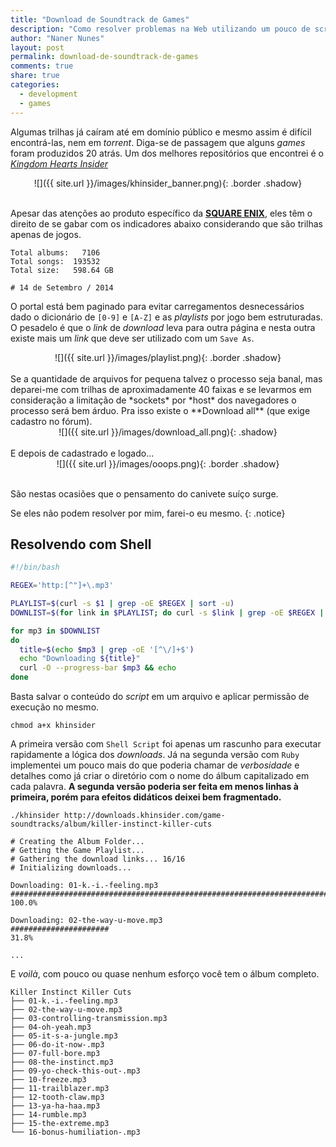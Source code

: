 ```yaml
---
title: "Download de Soundtrack de Games"
description: "Como resolver problemas na Web utilizando um pouco de scripting"
author: "Naner Nunes"
layout: post
permalink: download-de-soundtrack-de-games
comments: true
share: true
categories:
  - development
  - games
---
```


Algumas trilhas já caíram até em domínio público e mesmo assim é difícil encontrá-las, nem em *torrent*. Diga-se de passagem que alguns *games* foram produzidos 20 atrás.<!--more--> Um dos melhores repositórios que encontrei é o [*Kingdom Hearts Insider*][khinsider]

<center><div markdown="1">
![]({{ site.url }}/images/khinsider_banner.png){: .border .shadow}
</div></center>

<br />

Apesar das atenções ao produto específico da [**SQUARE ENIX**][squareenix], eles têm o direito de se gabar com os indicadores abaixo considerando que são trilhas apenas de jogos.

```
Total albums:   7106
Total songs:  193532
Total size:   598.64 GB

# 14 de Setembro / 2014
```

O portal está bem paginado para evitar carregamentos desnecessários dado o dicionário de `[0-9]` e `[A-Z]` e as *playlists* por jogo bem estruturadas. O pesadelo é que o *link* de *download* leva para outra página e nesta outra existe mais um *link* que deve ser utilizado com um `Save As`. 

<center><div markdown="1">
![]({{ site.url }}/images/playlist.png){: .border .shadow}
</div></center>

<br />
Se a quantidade de arquivos for pequena talvez o processo seja banal, mas deparei-me com trilhas de aproximadamente 40 faixas e se levarmos em consideração a limitação de *sockets* por *host* dos navegadores o processo será bem árduo. Pra isso existe o **Download all** (que exige cadastro no fórum).

<center><div markdown="1">
![]({{ site.url }}/images/download_all.png){: .shadow}
</div></center>

<br />
E depois de cadastrado e logado...

<center><div markdown="1">
![]({{ site.url }}/images/ooops.png){: .border .shadow}
</div></center>

<br />

São nestas ocasiões que o pensamento do canivete suíço surge.

Se eles não podem resolver por mim, farei-o eu mesmo.
{: .notice}

## Resolvendo com Shell

``` bash
#!/bin/bash

REGEX='http:[^"]+\.mp3'

PLAYLIST=$(curl -s $1 | grep -oE $REGEX | sort -u)
DOWNLIST=$(for link in $PLAYLIST; do curl -s $link | grep -oE $REGEX | sort -u; done)

for mp3 in $DOWNLIST
do
  title=$(echo $mp3 | grep -oE '[^\/]+$')
  echo "Downloading ${title}"
  curl -O --progress-bar $mp3 && echo
done
```


Basta salvar o conteúdo do *script* em um arquivo e aplicar permissão de execução no mesmo.
```
chmod a+x khinsider
```


A primeira versão com `Shell Script` foi apenas um rascunho para executar rapidamente a lógica dos *downloads*. Já na segunda versão com `Ruby` implementei um pouco mais do que poderia chamar de *verbosidade* e detalhes como já criar o diretório com o nome do álbum capitalizado em cada palavra. **A segunda versão poderia ser feita em menos linhas à primeira, porém para efeitos didáticos deixei bem fragmentado.**

```
./khinsider http://downloads.khinsider.com/game-soundtracks/album/killer-instinct-killer-cuts

# Creating the Album Folder...
# Getting the Game Playlist...
# Gathering the download links... 16/16
# Initializing downloads...

Downloading: 01-k.-i.-feeling.mp3
######################################################################## 100.0%

Downloading: 02-the-way-u-move.mp3
######################                                                    31.8%

...
```

E *voilà*, com pouco ou quase nenhum esforço você tem o álbum completo.

```
Killer Instinct Killer Cuts
├── 01-k.-i.-feeling.mp3
├── 02-the-way-u-move.mp3
├── 03-controlling-transmission.mp3
├── 04-oh-yeah.mp3
├── 05-it-s-a-jungle.mp3
├── 06-do-it-now-.mp3
├── 07-full-bore.mp3
├── 08-the-instinct.mp3
├── 09-yo-check-this-out-.mp3
├── 10-freeze.mp3
├── 11-trailblazer.mp3
├── 12-tooth-claw.mp3
├── 13-ya-ha-haa.mp3
├── 14-rumble.mp3
├── 15-the-extreme.mp3
└── 16-bonus-humiliation-.mp3
```


[khinsider]: http://www.khinsider.com
[squareenix]: http://www.square-enix.com
